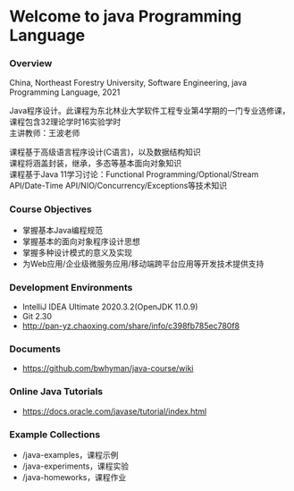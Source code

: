 # Welcome to java Programming Language
### Overview
China, Northeast Forestry University, Software Engineering, java Programming Language, 2021

Java程序设计。此课程为东北林业大学软件工程专业第4学期的一门专业选修课，课程包含32理论学时16实验学时  
主讲教师：王波老师

课程基于高级语言程序设计(C语言)，以及数据结构知识  
课程将涵盖封装，继承，多态等基本面向对象知识  
课程基于Java 11学习讨论：Functional Programming/Optional/Stream API/Date-Time API/NIO/Concurrency/Exceptions等技术知识  

### Course Objectives
 - 掌握基本Java编程规范
 - 掌握基本的面向对象程序设计思想
 - 掌握多种设计模式的意义及实现
 - 为Web应用/企业级微服务应用/移动端跨平台应用等开发技术提供支持

### Development Environments
 - IntelliJ IDEA Ultimate 2020.3.2(OpenJDK 11.0.9)
 - Git 2.30
 - http://pan-yz.chaoxing.com/share/info/c398fb785ec780f8

### Documents
 - https://github.com/bwhyman/java-course/wiki

### Online Java Tutorials
 - https://docs.oracle.com/javase/tutorial/index.html
 
### Example Collections
 - /java-examples，课程示例  
 - /java-experiments，课程实验  
 - /java-homeworks，课程作业